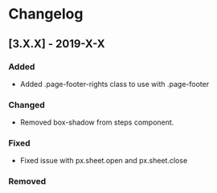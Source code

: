 # Changelog

## [3.X.X] - 2019-X-X

### Added

- Added .page-footer-rights class to use with .page-footer

### Changed

- Removed box-shadow from steps component.

### Fixed

- Fixed issue with px.sheet.open and px.sheet.close

### Removed
